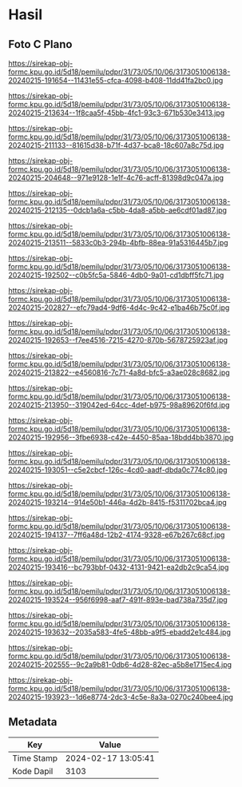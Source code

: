 # Hasil

## Foto C Plano

https://sirekap-obj-formc.kpu.go.id/5d18/pemilu/pdpr/31/73/05/10/06/3173051006138-20240215-191654--11431e55-cfca-4098-b408-11dd41fa2bc0.jpg

https://sirekap-obj-formc.kpu.go.id/5d18/pemilu/pdpr/31/73/05/10/06/3173051006138-20240215-213634--1f8caa5f-45bb-4fc1-93c3-671b530e3413.jpg

https://sirekap-obj-formc.kpu.go.id/5d18/pemilu/pdpr/31/73/05/10/06/3173051006138-20240215-211133--81615d38-b71f-4d37-bca8-18c607a8c75d.jpg

https://sirekap-obj-formc.kpu.go.id/5d18/pemilu/pdpr/31/73/05/10/06/3173051006138-20240215-204648--971e9128-1e1f-4c76-acff-81398d9c047a.jpg

https://sirekap-obj-formc.kpu.go.id/5d18/pemilu/pdpr/31/73/05/10/06/3173051006138-20240215-212135--0dcb1a6a-c5bb-4da8-a5bb-ae6cdf01ad87.jpg

https://sirekap-obj-formc.kpu.go.id/5d18/pemilu/pdpr/31/73/05/10/06/3173051006138-20240215-213511--5833c0b3-294b-4bfb-88ea-91a5316445b7.jpg

https://sirekap-obj-formc.kpu.go.id/5d18/pemilu/pdpr/31/73/05/10/06/3173051006138-20240215-192502--c0b5fc5a-5846-4db0-9a01-cd1dbff5fc71.jpg

https://sirekap-obj-formc.kpu.go.id/5d18/pemilu/pdpr/31/73/05/10/06/3173051006138-20240215-202827--efc79ad4-9df6-4d4c-9c42-e1ba46b75c0f.jpg

https://sirekap-obj-formc.kpu.go.id/5d18/pemilu/pdpr/31/73/05/10/06/3173051006138-20240215-192653--f7ee4516-7215-4270-870b-5678725923af.jpg

https://sirekap-obj-formc.kpu.go.id/5d18/pemilu/pdpr/31/73/05/10/06/3173051006138-20240215-213822--e4560816-7c71-4a8d-bfc5-a3ae028c8682.jpg

https://sirekap-obj-formc.kpu.go.id/5d18/pemilu/pdpr/31/73/05/10/06/3173051006138-20240215-213950--319042ed-64cc-4def-b975-98a89620f6fd.jpg

https://sirekap-obj-formc.kpu.go.id/5d18/pemilu/pdpr/31/73/05/10/06/3173051006138-20240215-192956--3fbe6938-c42e-4450-85aa-18bdd4bb3870.jpg

https://sirekap-obj-formc.kpu.go.id/5d18/pemilu/pdpr/31/73/05/10/06/3173051006138-20240215-193051--c5e2cbcf-126c-4cd0-aadf-dbda0c774c80.jpg

https://sirekap-obj-formc.kpu.go.id/5d18/pemilu/pdpr/31/73/05/10/06/3173051006138-20240215-193214--914e50b1-446a-4d2b-8415-f5311702bca4.jpg

https://sirekap-obj-formc.kpu.go.id/5d18/pemilu/pdpr/31/73/05/10/06/3173051006138-20240215-194137--7ff6a48d-12b2-4174-9328-e67b267c68cf.jpg

https://sirekap-obj-formc.kpu.go.id/5d18/pemilu/pdpr/31/73/05/10/06/3173051006138-20240215-193416--bc793bbf-0432-4131-9421-ea2db2c9ca54.jpg

https://sirekap-obj-formc.kpu.go.id/5d18/pemilu/pdpr/31/73/05/10/06/3173051006138-20240215-193524--956f6998-aaf7-491f-893e-bad738a735d7.jpg

https://sirekap-obj-formc.kpu.go.id/5d18/pemilu/pdpr/31/73/05/10/06/3173051006138-20240215-193632--2035a583-4fe5-48bb-a9f5-ebadd2e1c484.jpg

https://sirekap-obj-formc.kpu.go.id/5d18/pemilu/pdpr/31/73/05/10/06/3173051006138-20240215-202555--9c2a9b81-0db6-4d28-82ec-a5b8e1715ec4.jpg

https://sirekap-obj-formc.kpu.go.id/5d18/pemilu/pdpr/31/73/05/10/06/3173051006138-20240215-193923--1d6e8774-2dc3-4c5e-8a3a-0270c240bee4.jpg


## Metadata

| Key        | Value               |
| ---------- | ------------------- |
| Time Stamp | 2024-02-17 13:05:41 |
| Kode Dapil | 3103                |



